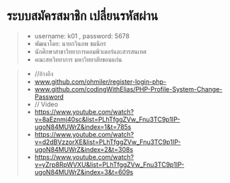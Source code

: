 # ระบบสมัครสมาชิก เปลี่ยนรหัสผ่าน 
> * username: k01 , password: 5678 
> * พัฒนาโดย: นายกวินภพ ชมนิกร
> * นักศึกษาสาขาวิทยาการคอมพิวเตอร์และสารสนเทศ
> * คณะสหวิทยาการ มหาวิทยาลัยขอนแก่น

> * //อ้างอิง
> * www.github.com/ohmiler/register-login-php-
> * www.github.com/codingWithElias/PHP-Profile-System-Change-Password
> * // Video
> * https://www.youtube.com/watch?v=8aEznmj40sc&list=PLhTfggZVw_Fnu3TC9p1IP-ugoN84MUWrZ&index=1&t=785s
> * https://www.youtube.com/watch?v=d2dBVzzorXE&list=PLhTfggZVw_Fnu3TC9p1IP-ugoN84MUWrZ&index=2&t=308s
> * https://www.youtube.com/watch?v=yZrp8RpWVXU&list=PLhTfggZVw_Fnu3TC9p1IP-ugoN84MUWrZ&index=3&t=609s
